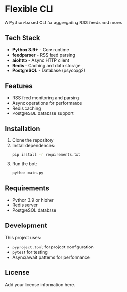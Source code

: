 ﻿# Flexible CLI

A Python-based CLI for aggregating RSS feeds and more.

## Tech Stack

- **Python 3.9+** - Core runtime
- **feedparser** - RSS feed parsing
- **aiohttp** - Async HTTP client
- **Redis** - Caching and data storage
- **PostgreSQL** - Database (psycopg2)

## Features

- RSS feed monitoring and parsing
- Async operations for performance
- Redis caching
- PostgreSQL database support

## Installation

1. Clone the repository
2. Install dependencies:
   ```bash
   pip install -r requirements.txt
   ```
3. Run the bot:
   ```bash
   python main.py
   ```

## Requirements

- Python 3.9 or higher
- Redis server
- PostgreSQL database

## Development

This project uses:
- `pyproject.toml` for project configuration
- `pytest` for testing
- Async/await patterns for performance

## License

Add your license information here.
